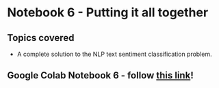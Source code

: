 # Notebook 6 - Putting it all together

## Topics covered
- A complete solution to the NLP text sentiment classification problem.

## Google Colab Notebook 6 - follow [this link](https://colab.research.google.com/github/TheRootOf3/ucl-nlp-notebook-series/blob/main/Notebook6/Notebook6.ipynb)!

